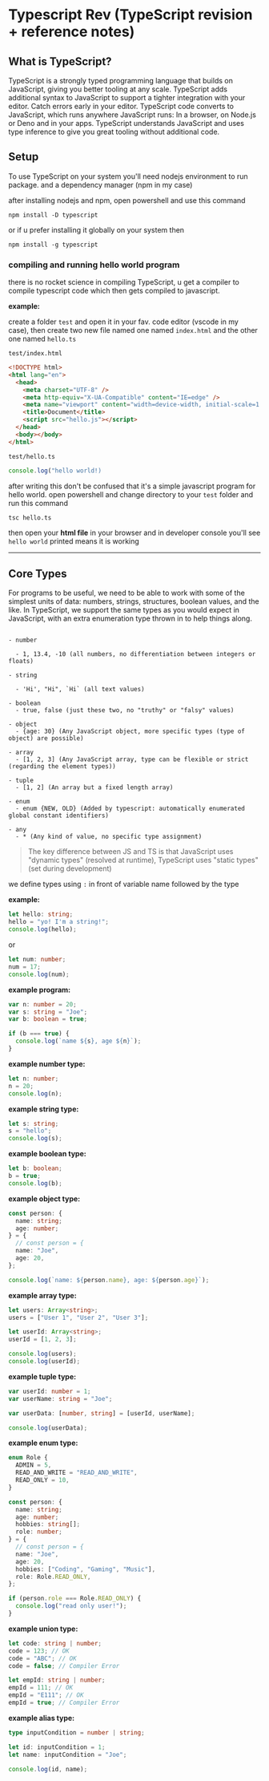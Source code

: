 # Typescript Rev (TypeScript revision + reference notes)

## What is TypeScript?

TypeScript is a strongly typed programming language that builds on JavaScript, giving you better tooling at any scale. TypeScript adds additional syntax to JavaScript to support a tighter integration with your editor. Catch errors early in your editor. TypeScript code converts to JavaScript, which runs anywhere JavaScript runs: In a browser, on Node.js or Deno and in your apps. TypeScript understands JavaScript and uses type inference to give you great tooling without additional code.

## Setup

To use TypeScript on your system you'll need nodejs environment to run package. and a dependency manager (npm in my case)

after installing nodejs and npm, open powershell and use this command

```
npm install -D typescript
```

or if u prefer installing it globally on your system then

```
npm install -g typescript
```

### compiling and running hello world program

there is no rocket science in compiling TypeScript, u get a compiler to compile typescript code which then gets compiled to javascript.

**example:**

create a folder `test` and open it in your fav. code editor (vscode in my case), then create two new file named one named `index.html` and the other one named `hello.ts`

`test/index.html`

```html
<!DOCTYPE html>
<html lang="en">
  <head>
    <meta charset="UTF-8" />
    <meta http-equiv="X-UA-Compatible" content="IE=edge" />
    <meta name="viewport" content="width=device-width, initial-scale=1.0" />
    <title>Document</title>
    <script src="hello.js"></script>
  </head>
  <body></body>
</html>
```

`test/hello.ts`

```ts
console.log("hello world!)
```

after writing this don't be confused that it's a simple javascript program for hello world. open powershell and change directory to your `test` folder and run this command

```
tsc hello.ts
```

then open your **html file** in your browser and in developer console you'll see `hello world` printed means it is working

---

## Core Types

For programs to be useful, we need to be able to work with some of the simplest units of data: numbers, strings, structures, boolean values, and the like. In TypeScript, we support the same types as you would expect in JavaScript, with an extra enumeration type thrown in to help things along.

```

- number

  - 1, 13.4, -10 (all numbers, no differentiation between integers or floats)

- string

  - 'Hi', "Hi", `Hi` (all text values)

- boolean
  - true, false (just these two, no "truthy" or "falsy" values)

- object
  - {age: 30} (Any JavaScript object, more specific types (type of object) are possible)

- array
  - [1, 2, 3] (Any JavaScript array, type can be flexible or strict (regarding the element types))

- tuple
  - [1, 2] (An array but a fixed length array)

- enum
  - enum {NEW, OLD} (Added by typescript: automatically enumerated global constant identifiers)

- any
  - * (Any kind of value, no specific type assignment)
```

> The key difference between JS and TS is that JavaScript uses "dynamic types" (resolved at runtime), TypeScript uses "static types" (set during development)

we define types using `:` in front of variable name followed by the type

**example:**

```ts
let hello: string;
hello = "yo! I'm a string!";
console.log(hello);
```

or

```ts
let num: number;
num = 17;
console.log(num);
```

**example program:**

```ts
var n: number = 20;
var s: string = "Joe";
var b: boolean = true;

if (b === true) {
  console.log(`name ${s}, age ${n}`);
}
```

**example number type:**

```ts
let n: number;
n = 20;
console.log(n);
```

**example string type:**

```ts
let s: string;
s = "hello";
console.log(s);
```

**example boolean type:**

```ts
let b: boolean;
b = true;
console.log(b);
```

**example object type:**

```ts
const person: {
  name: string;
  age: number;
} = {
  // const person = {
  name: "Joe",
  age: 20,
};

console.log(`name: ${person.name}, age: ${person.age}`);
```

**example array type:**

```ts
let users: Array<string>;
users = ["User 1", "User 2", "User 3"];

let userId: Array<string>;
userId = [1, 2, 3];

console.log(users);
console.log(userId);
```

**example tuple type:**

```ts
var userId: number = 1;
var userName: string = "Joe";

var userData: [number, string] = [userId, userName];

console.log(userData);
```

**example enum type:**

```ts
enum Role {
  ADMIN = 5,
  READ_AND_WRITE = "READ_AND_WRITE",
  READ_ONLY = 10,
}

const person: {
  name: string;
  age: number;
  hobbies: string[];
  role: number;
} = {
  // const person = {
  name: "Joe",
  age: 20,
  hobbies: ["Coding", "Gaming", "Music"],
  role: Role.READ_ONLY,
};

if (person.role === Role.READ_ONLY) {
  console.log("read only user!");
}
```

**example union type:**

```ts
let code: string | number;
code = 123; // OK
code = "ABC"; // OK
code = false; // Compiler Error

let empId: string | number;
empId = 111; // OK
empId = "E111"; // OK
empId = true; // Compiler Error
```

**example alias type:**

```ts
type inputCondition = number | string;

let id: inputCondition = 1;
let name: inputCondition = "Joe";

console.log(id, name);
```
